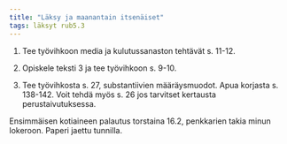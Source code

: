 ```yaml
---
title: "Läksy ja maanantain itsenäiset"
tags: läksyt rub5.3
---
```


1. Tee työvihkoon media ja kulutussanaston tehtävät s. 11-12.

2. Opiskele teksti 3 ja tee työvihkoon s. 9-10.

3. Tee työvihkosta s. 27, substantiivien määräysmuodot. Apua korjasta s. 138-142. Voit tehdä myös s. 26 jos tarvitset kertausta perustaivutuksessa.

Ensimmäisen kotiaineen palautus torstaina 16.2, penkkarien takia minun lokeroon. Paperi jaettu tunnilla.